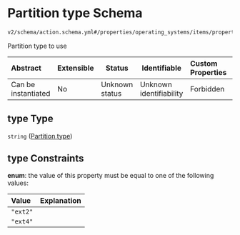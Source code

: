 # Partition type Schema

```txt
v2/schema/action.schema.yml#/properties/operating_systems/items/properties/steps/items/properties/actions/items/oneOf/14/properties/fastboot:format/properties/type
```

Partition type to use


| Abstract            | Extensible | Status         | Identifiable            | Custom Properties | Additional Properties | Access Restrictions | Defined In                                                           |
| :------------------ | ---------- | -------------- | ----------------------- | :---------------- | --------------------- | ------------------- | -------------------------------------------------------------------- |
| Can be instantiated | No         | Unknown status | Unknown identifiability | Forbidden         | Allowed               | none                | [device.schema.json\*](../device.schema.json "open original schema") |

## type Type

`string` ([Partition type](device-properties-operating-systems-operating-system-properties-steps-step-properties-group-step-action-oneof-fastbootformat-action-properties-fastbootformat-action-properties-partition-type.md))

## type Constraints

**enum**: the value of this property must be equal to one of the following values:

| Value    | Explanation |
| :------- | ----------- |
| `"ext2"` |             |
| `"ext4"` |             |
